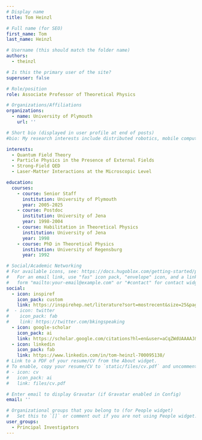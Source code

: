 ```yaml
---
# Display name
title: Tom Heinzl

# Full name (for SEO)
first_name: Tom
last_name: Heinzl

# Username (this should match the folder name)
authors:
  - theinzl

# Is this the primary user of the site?
superuser: false

# Role/position
role: Associate Professor of Theoretical Physics

# Organizations/Affiliations
organizations:
  - name: University of Plymouth
    url: ''

# Short bio (displayed in user profile at end of posts)
#bio: My research interests include distributed robotics, mobile computing and programmable matter.

interests:
  - Quantum Field Theory
  - Particle Physics in the Presence of External Fields
  - Strong-Field QED
  - Laser-Matter Interactions at the Microscopic Level

education:
  courses:
    - course: Senior Staff
      institution: University of Plymouth
      year: 2005-2025
    - course: Postdoc
      institution: University of Jena
      year: 1998-2004
    - course: Habilitation in Theoretical Physics
      institution: University of Jena
      year: 1998
    - course: PhD in Theoretical Physics
      institution: University of Regensburg
      year: 1992

# Social/Academic Networking
# For available icons, see: https://docs.hugoblox.com/getting-started/page-builder/#icons
#   For an email link, use "fas" icon pack, "envelope" icon, and a link in the
#   form "mailto:your-email@example.com" or "#contact" for contact widget.
social:
  - icon: inspiref
    icon_pack: custom
    link: https://inspirehep.net/literature?sort=mostrecent&size=25&page=1&q=find%20a%20Heinzl%2C%20t
#  - icon: twitter
#    icon_pack: fab
#    link: https://twitter.com/bkingspeaking
  - icon: google-scholar
    icon_pack: ai
    link: https://scholar.google.com/citations?hl=en&user=aCqZWdUAAAAJ&view_op=list_works&sortby=pubdate
  - icon: linkedin
    icon_pack: fab
    link: https://www.linkedin.com/in/tom-heinzl-700095138/
# Link to a PDF of your resume/CV from the About widget.
# To enable, copy your resume/CV to `static/files/cv.pdf` and uncomment the lines below.
# - icon: cv
#   icon_pack: ai
#   link: files/cv.pdf

# Enter email to display Gravatar (if Gravatar enabled in Config)
email: ''

# Organizational groups that you belong to (for People widget)
#   Set this to `[]` or comment out if you are not using People widget.
user_groups:
  - Principal Investigators
---
```


